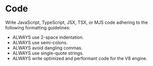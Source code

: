# Code

Write JavaScript, TypeScript, JSX, TSX, or MJS code adhering to the following formatting guidelines:
- ALWAYS use 2-space indentation.
- ALWAYS use semi-colons.
- ALWAYS avoid dangling commas.
- ALWAYS use single-quote strings.
- ALWAYS write optimized and performant code for the V8 engine.
